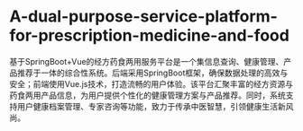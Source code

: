 # A-dual-purpose-service-platform-for-prescription-medicine-and-food
基于SpringBoot+Vue的经方药食两用服务平台是一个集信息查询、健康管理、产品推荐于一体的综合性系统。后端采用SpringBoot框架，确保数据处理的高效与安全；前端使用Vue.js技术，打造流畅的用户体验。该平台汇聚丰富的经方资源与药食两用产品信息，为用户提供个性化的健康管理方案与产品推荐。同时，系统支持用户健康档案管理、专家咨询等功能，致力于传承中医智慧，引领健康生活新风尚。
